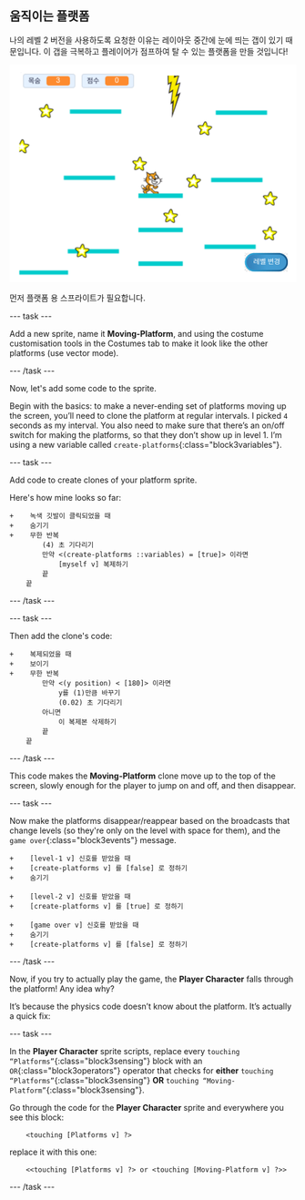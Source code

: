## 움직이는 플랫폼

나의 레벨 2 버전을 사용하도록 요청한 이유는 레이아웃 중간에 눈에 띄는 갭이 있기 때문입니다. 이 갭을 극복하고 플레이어가 점프하여 탈 수 있는 플랫폼을 만들 것입니다!

![다른 플랫폼이 있는 또 다른 레벨](images/movingPlatforms.png)

먼저 플랫폼 용 스프라이트가 필요합니다.

\--- task \---

Add a new sprite, name it **Moving-Platform**, and using the costume customisation tools in the Costumes tab to make it look like the other platforms \(use vector mode\).

\--- /task \---

Now, let's add some code to the sprite.

Begin with the basics: to make a never-ending set of platforms moving up the screen, you’ll need to clone the platform at regular intervals. I picked `4` seconds as my interval. You also need to make sure that there’s an on/off switch for making the platforms, so that they don’t show up in level 1. I’m using a new variable called `create-platforms`{:class="block3variables"}.

\--- task \---

Add code to create clones of your platform sprite.

Here's how mine looks so far:

```blocks3
+    녹색 깃발이 클릭되었을 때
+    숨기기
+    무한 반복
        (4) 초 기다리기
        만약 <(create-platforms ::variables) = [true]> 이라면
            [myself v] 복제하기
        끝
    끝
```

\--- /task \---

\--- task \---

Then add the clone's code:

```blocks3
+    복제되었을 때
+    보이기
+    무한 반복
        만약 <(y position) < [180]> 이라면
            y를 (1)만큼 바꾸기
            (0.02) 초 기다리기
        아니면
            이 복제본 삭제하기
        끝
    끝
```

\--- /task \---

This code makes the **Moving-Platform** clone move up to the top of the screen, slowly enough for the player to jump on and off, and then disappear.

\--- task \---

Now make the platforms disappear/reappear based on the broadcasts that change levels (so they're only on the level with space for them), and the `game over`{:class="block3events"} message.

```blocks3
+    [level-1 v] 신호를 받았을 때
+    [create-platforms v] 를 [false] 로 정하기
+    숨기기

+    [level-2 v] 신호를 받았을 때
+    [create-platforms v] 를 [true] 로 정하기

+    [game over v] 신호를 받았을 때
+    숨기기
+    [create-platforms v] 를 [false] 로 정하기
```

\--- /task \---

Now, if you try to actually play the game, the **Player Character** falls through the platform! Any idea why?

It’s because the physics code doesn’t know about the platform. It’s actually a quick fix:

\--- task \---

In the **Player Character** sprite scripts, replace every `touching “Platforms”`{:class="block3sensing"} block with an `OR`{:class="block3operators"} operator that checks for **either** `touching “Platforms”`{:class="block3sensing"} **OR** `touching “Moving-Platform”`{:class="block3sensing"}.

Go through the code for the **Player Character** sprite and everywhere you see this block:

```blocks3
    <touching [Platforms v] ?>
```

replace it with this one:

```blocks3
    <<touching [Platforms v] ?> or <touching [Moving-Platform v] ?>>
```

\--- /task \---